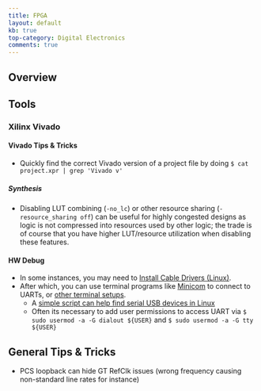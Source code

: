```yaml
---
title: FPGA
layout: default
kb: true
top-category: Digital Electronics
comments: true
---
```


## Overview

## Tools

### Xilinx Vivado

#### Vivado Tips & Tricks

* Quickly find the correct Vivado version of a project file by doing `$ cat project.xpr | grep 'Vivado v'`

##### Synthesis

* Disabling LUT combining (`-no_lc`) or other resource sharing (`-resource_sharing off`) can be useful for highly congested designs as logic is not compressed into resources used by other logic; the trade is of course that you have higher LUT/resource utilization when disabling these features.


#### HW Debug

* In some instances, you may need to [Install Cable Drivers (Linux)](https://reference.digilentinc.com/reference/programmable-logic/guides/install-cable-drivers).
* After which, you can use terminal programs like [Minicom](https://wiki.emacinc.com/wiki/Getting_Started_With_Minicom) to connect to UARTs, or [other terminal setups](https://xilinx-wiki.atlassian.net/wiki/spaces/A/pages/18842446/Setup+a+Serial+Console).
  + A [simple script can help find serial USB devices in Linux](https://github.com/JohnnyGOX17/configs/blob/master/dev_utils/lsusb_sysdevpath)
  + Often its necessary to add user permissions to access UART via `$ sudo usermod -a -G dialout ${USER}` and `$ sudo usermod -a -G tty ${USER}`




## General Tips & Tricks

* PCS loopback can hide GT RefClk issues (wrong frequency causing non-standard line rates for instance)

